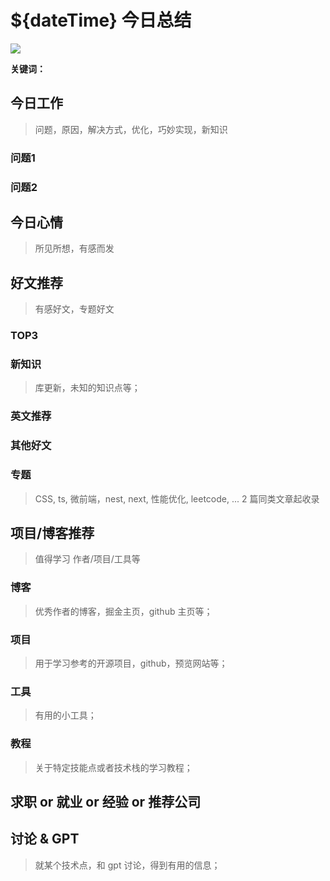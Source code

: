 
# ${dateTime} 今日总结


![](${bgImgPath})

**关键词：** 


## 今日工作
> 问题，原因，解决方式，优化，巧妙实现，新知识

### 问题1


### 问题2

## 今日心情
> 所见所想，有感而发


## 好文推荐
> 有感好文，专题好文

### TOP3


### 新知识
> 库更新，未知的知识点等；

### 英文推荐



### 其他好文


### 专题
> CSS, ts, 微前端，nest, next, 性能优化, leetcode, ... 2 篇同类文章起收录


## 项目/博客推荐
> 值得学习 作者/项目/工具等

### 博客
> 优秀作者的博客，掘金主页，github 主页等；


### 项目
> 用于学习参考的开源项目，github，预览网站等；

### 工具
> 有用的小工具；

### 教程
> 关于特定技能点或者技术栈的学习教程；


## 求职 or 就业 or 经验 or 推荐公司


## 讨论 & GPT
> 就某个技术点，和 gpt 讨论，得到有用的信息；